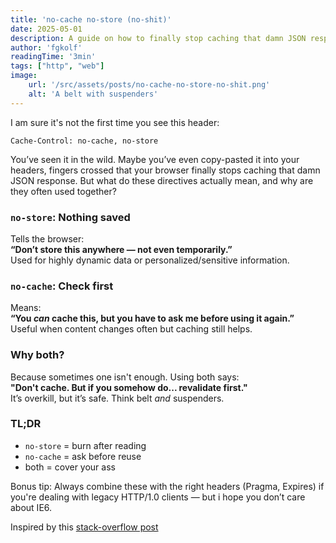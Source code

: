```yaml
---
title: 'no-cache no-store (no-shit)'
date: 2025-05-01
description: A guide on how to finally stop caching that damn JSON response. When to use each of them and how to distinguish.
author: 'fgkolf'
readingTime: '3min'
tags: ["http", "web"]
image:
    url: '/src/assets/posts/no-cache-no-store-no-shit.png'
    alt: 'A belt with suspenders'
---
```


I am sure it's not the first time you see this header:  
```
Cache-Control: no-cache, no-store
```
You’ve seen it in the wild. Maybe you’ve even copy-pasted it into your headers, fingers crossed that your browser finally stops caching that damn JSON response. But what do these directives actually mean, and why are they often used together?

### `no-store`: Nothing saved

Tells the browser:  
**“Don’t store this anywhere — not even temporarily.”**  
Used for highly dynamic data or personalized/sensitive information.

### `no-cache`: Check first

Means:  
**“You *can* cache this, but you have to ask me before using it again.”**  
Useful when content changes often but caching still helps.

### Why both?

Because sometimes one isn't enough. Using both says:  
**"Don't cache. But if you somehow do... revalidate first."**  
It’s overkill, but it’s safe. Think belt *and* suspenders.

### TL;DR

- `no-store` = burn after reading
- `no-cache` = ask before reuse
- both = cover your ass

Bonus tip: Always combine these with the right headers (Pragma, Expires) if you're dealing with legacy HTTP/1.0 clients — but i hope you don’t care about IE6.

Inspired by this [stack-overflow post](https://stackoverflow.com/questions/866822/why-both-no-cache-and-no-store-should-be-used-in-http-response)